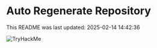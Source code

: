 # Auto Regenerate Repository

This README was last updated: 2025-02-14 14:42:36

 ![TryHackMe](https://tryhackme.com/badge/533634)